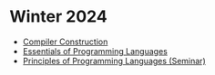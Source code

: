 # Winter 2024

- [Compiler Construction](25ss/cc.md)
- [Essentials of Programming Languages](25ss/eopl.md)
- [Principles of Programming Languages (Seminar)](25ss/popl.md)